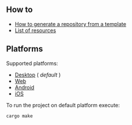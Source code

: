 ## How to

- [How to generate a repository from a template](../InstancingTemplate.md)
- [List of resources](./Resources.md)

## Platforms

Supported platforms:

- [Desktop](./platform/Desktop.md) ( _default_ )
- [Web](./platform/Web.md)
- [Android](./platform/Android.md)
- [iOS](./platform/iOS.md)

To run the project on default platform execute:

```
cargo make
```
